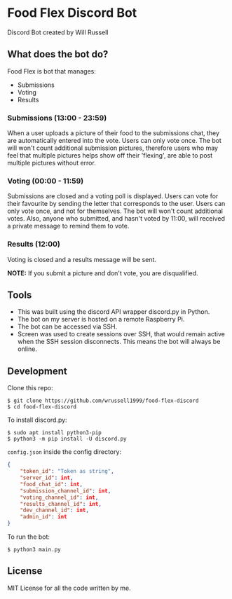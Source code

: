 # Food Flex Discord Bot
Discord Bot created by Will Russell

## What does the bot do?

Food Flex is bot that manages:
- Submissions
- Voting 
- Results

### Submissions (13:00 - 23:59)

When a user uploads a picture of their food to the submissions chat, they are automatically entered into the vote. Users can only vote once. The bot will won't count additional submission pictures, therefore users who may feel that multiple pictures helps show off their 'flexing', are able to post multiple pictures without error.

### Voting (00:00 - 11:59)

Submissions are closed and a voting poll is displayed. Users can vote for their favourite by sending the letter that corresponds to the user. Users can only vote once, and not for themselves. The bot will won't count additional votes. Also, anyone who submitted, and hasn't voted by 11:00, will received a private message to remind them to vote.

### Results (12:00)

Voting is closed and a results message will be sent. 

**NOTE:** If you submit a picture and don't vote, you are disqualified.

## Tools

- This was built using the discord API wrapper discord.py in Python.
- The bot on my server is hosted on a remote Raspberry Pi.
- The bot can be accessed via SSH.
- Screen was used to create sessions over SSH, that would remain active when the SSH session disconnects. This means the bot will always be online.

## Development

Clone this repo:

    $ git clone https://github.com/wrussell1999/food-flex-discord
    $ cd food-flex-discord

To install discord.py:

    $ sudo apt install python3-pip
    $ python3 -m pip install -U discord.py

`config.json` inside the config directory:
```json
{
    "token_id": "Token as string",
    "server_id": int,
    "food_chat_id": int,
    "submission_channel_id": int,
    "voting_channel_id": int,
    "results_channel_id": int,
    "dev_channel_id": int,
    "admin_id": int
}
```

To run the bot: 

    $ python3 main.py


## License
MIT License for all the code written by me.
